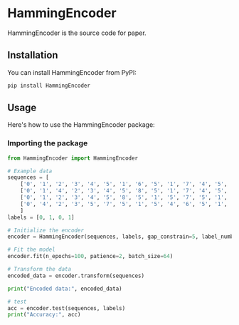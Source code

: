 
# HammingEncoder

HammingEncoder is the source code for paper.

## Installation

You can install HammingEncoder from PyPI:

```bash
pip install HammingEncoder
```
## Usage

Here's how to use the HammingEncoder package:

### Importing the package

```python
from HammingEncoder import HammingEncoder

# Example data
sequences = [
    ['0', '1', '2', '3', '4', '5', '1', '6', '5', '1', '7', '4', '5', '8', '5'], 
    ['0', '1', '4', '2', '3', '4', '5', '8', '5', '1', '7', '4', '5', '1', '5', '1', '5', '6', '5'],
    ['0', '1', '2', '3', '4', '5', '8', '5', '1', '5', '7', '5', '1', '8', '5', '1', '5', '1', '5', '1', '6', '4', '5'], 
    ['0', '4', '2', '3', '5', '7', '5', '1', '5', '4', '6', '5', '1', '5', '4', '5'],
    ]
labels = [0, 1, 0, 1]

# Initialize the encoder
encoder = HammingEncoder(sequences, labels, gap_constrain=5, label_number=2, Preset_set_pattern_num=1024, device='cpu')

# Fit the model
encoder.fit(n_epochs=100, patience=2, batch_size=64)

# Transform the data
encoded_data = encoder.transform(sequences)

print("Encoded data:", encoded_data)

# test
acc = encoder.test(sequences, labels)
print("Accuracy:", acc)